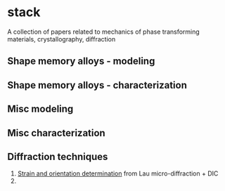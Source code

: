 # stack
A collection of papers related to mechanics of phase transforming materials, crystallography, diffraction

## Shape memory alloys - modeling
## Shape memory alloys - characterization
## Misc modeling
## Misc characterization
## Diffraction techniques
1. [Strain and orientation determination](http://journals.iucr.org/j/issues/2015/06/00/nb5149/nb5149.pdf) from Lau micro-diffraction + DIC
2. 
